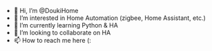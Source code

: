 - 👋 Hi, I’m @DoukiHome
- 👀 I’m interested in Home Automation (zigbee, Home Assistant, etc.)
- 🌱 I’m currently learning Python & HA
- 💞️ I’m looking to collaborate on HA
- 📫 How to reach me here (:

<!---
DoukiHome/DoukiHome is a ✨ special ✨ repository because its `README.md` (this file) appears on your GitHub profile.
You can click the Preview link to take a look at your changes.
--->
